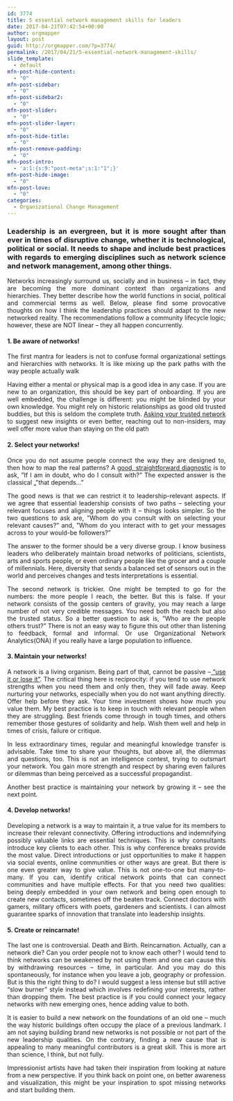 ```yaml
---
id: 3774
title: 5 essential network management skills for leaders
date: 2017-04-21T07:42:54+00:00
author: orgmapper
layout: post
guid: http://orgmapper.com/?p=3774/
permalink: /2017/04/21/5-essential-network-management-skills/
slide_template:
  - default
mfn-post-hide-content:
  - "0"
mfn-post-sidebar:
  - "0"
mfn-post-sidebar2:
  - "0"
mfn-post-slider:
  - "0"
mfn-post-slider-layer:
  - "0"
mfn-post-hide-title:
  - "0"
mfn-post-remove-padding:
  - "0"
mfn-post-intro:
  - 'a:1:{s:9:"post-meta";s:1:"1";}'
mfn-post-hide-image:
  - "0"
mfn-post-love:
  - "0"
categories:
  - Organizational Change Management
---
```

<h3 style="text-align: justify;">
  <strong>Leadership is an evergreen, but it is more sought after than ever in times of disruptive change, whether it is technological, political or social. It needs to shape and include best practices with regards to emerging disciplines such as network science and network management, among other things.</strong>
</h3>

<p style="text-align: justify;">
  Networks increasingly surround us, socially and in business – in fact, they are becoming the more dominant context than organizations and hierarchies. They better describe how the world functions in social, political and commercial terms as well. Below, please find some provocative thoughts on how I think the leadership practices should adapt to the new networked reality. The recommendations follow a community lifecycle logic; however, these are NOT linear – they all happen concurrently.
</p>

<h4 style="text-align: justify;">
  <strong>1. Be aware of networks!</strong>
</h4>

<p style="text-align: justify;">
  The first mantra for leaders is not to confuse formal organizational settings and hierarchies with networks. It is like mixing up the park paths with the way people actually walk
</p>

<p style="text-align: justify;">
  Having either a mental or physical map is a good idea in any case. If you are new to an organization, this should be key part of onboarding. If you are well embedded, the challenge is different: you might be blinded by your own knowledge. You might rely on historic relationships as good old trusted buddies, but this is seldom the complete truth. <a href="http://orgmapper.com/top-7-organizational-change-management-software/" target="_blank" rel="noopener noreferrer">Asking your trusted network</a> to suggest new insights or even better, reaching out to non-insiders, may well offer more value than staying on the old path
</p>

<h4 style="text-align: justify;">
  <strong>2. Select your networks!</strong>
</h4>

<p style="text-align: justify;">
  Once you do not assume people connect the way they are designed to, then how to map the real patterns? A <a href="http://orgmapper.com/organizational-network-diagrams-the-art-of-visualization/" target="_blank" rel="noopener noreferrer">good, straightforward diagnostic</a> is to ask, ”If I am in doubt, who do I consult with?” The expected answer is the classical „”that depends…”
</p>

<p style="text-align: justify;">
  The good news is that we can restrict it to leadership-relevant aspects. If we agree that essential leadership consists of two paths – selecting your relevant focuses and aligning people with it – things looks simpler. So the two questions to ask are, ”Whom do you consult with on selecting your relevant causes?” and, ”Whom do you interact with to get your messages across to your would-be followers?”
</p>

<p style="text-align: justify;">
  The answer to the former should be a very diverse group. I know business leaders who deliberately maintain broad networks of politicians, scientists, arts and sports people, or even ordinary people like the grocer and a couple of millennials. Here, diversity that sends a balanced set of sensors out in the world and perceives changes and tests interpretations is essential.
</p>

<p style="text-align: justify;">
  The second network is trickier. One might be tempted to go for the numbers: the more people I reach, the better. But this is false. If your network consists of the gossip centers of gravity, you may reach a large number of not very credible messages. You need both the reach but also the trusted status. So a better question to ask is, ”Who are the people others trust?” There is not an easy way to figure this out other than listening to feedback, formal and informal. Or use Organizational Network Analytics(ONA) if you really have a large population to influence.
</p>

<h4 style="text-align: justify;">
  <strong>3. Maintain your networks!</strong>
</h4>

<p style="text-align: justify;">
  A network is a living organism. Being part of that, cannot be passive –<a href="http://orgmapper.com/5-best-practices-using-ona-tools/" target="_blank" rel="noopener noreferrer"> “use it or lose it”</a>. The critical thing here is reciprocity: if you tend to use network strengths when you need them and only then, they will fade away. Keep nurturing your networks, especially when you do not want anything directly. Offer help before they ask. Your time investment shows how much you value them. My best practice is to keep in touch with relevant people when they are struggling. Best friends come through in tough times, and others remember those gestures of solidarity and help. Wish them well and help in times of crisis, failure or critique.
</p>

<p style="text-align: justify;">
  In less extraordinary times, regular and meaningful knowledge transfer is advisable. Take time to share your thoughts, but above all, the dilemmas and questions, too. This is not an intelligence contest, trying to outsmart your network. You gain more strength and respect by sharing even failures or dilemmas than being perceived as a successful propagandist.
</p>

<p style="text-align: justify;">
  Another best practice is maintaining your network by growing it – see the next point.
</p>

<h4 style="text-align: justify;">
  <strong>4. Develop networks!</strong>
</h4>

<p style="text-align: justify;">
  Developing a network is a way to maintain it, a true value for its members to increase their relevant connectivity. Offering introductions and indemnifying possibly valuable links are essential techniques. This is why consultants introduce key clients to each other. This is why conference breaks provide the most value. Direct introductions or just opportunities to make it happen via social events, online communities or other ways are great. But there is one even greater way to give value. This is not one-to-one but many-to-many. If you can, identify critical network points that can connect communities and have multiple effects. For that you need two qualities: being deeply embedded in your own network and being open enough to create new contacts, sometimes off the beaten track. Connect doctors with gamers, military officers with poets, gardeners and scientists. I can almost guarantee sparks of innovation that translate into leadership insights.
</p>

<h4 style="text-align: justify;">
  <strong>5. Create or reincarnate!</strong>
</h4>

<p style="text-align: justify;">
  The last one is controversial. Death and Birth. Reincarnation. Actually, can a network die? Can you order people not to know each other? I would tend to think networks can be weakened by not using them and one can cause this by withdrawing resources – time, in particular. And you may do this spontaneously, for instance when you leave a job, geography or profession. But is this the right thing to do? I would suggest a less intense but still active “slow burner” style instead which involves redefining your interests, rather than dropping them. The best practice is if you could connect your legacy networks with new emerging ones, hence adding value to both.
</p>

<p style="text-align: justify;">
  It is easier to build a new network on the foundations of an old one – much the way historic buildings often occupy the place of a previous landmark. I am not saying building brand new networks is not possible or not part of the new leadership qualities. On the contrary, finding a new cause that is appealing to many meaningful contributors is a great skill. This is more art than science, I think, but not fully.
</p>

<p style="text-align: justify;">
  Impressionist artists have had taken their inspiration from looking at nature from a new perspective. If you think back on point one, on better awareness and visualization, this might be your inspiration to spot missing networks and start building them.
</p>